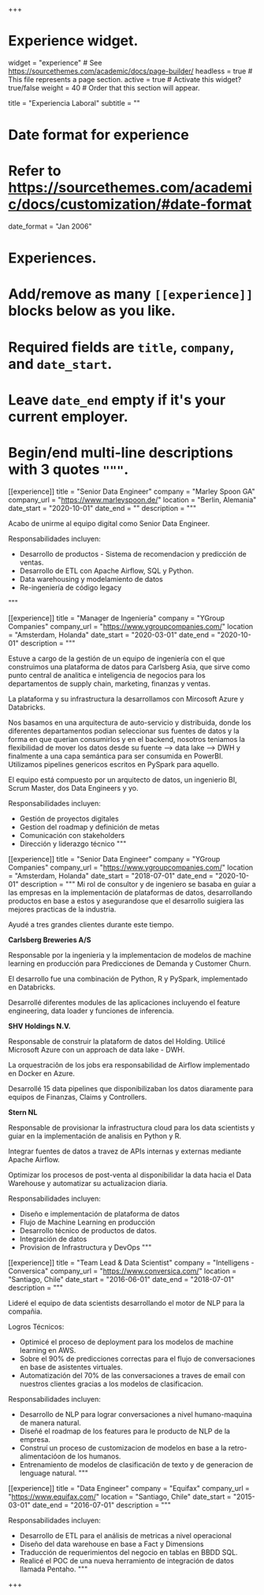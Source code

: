 +++
# Experience widget.
widget = "experience"  # See https://sourcethemes.com/academic/docs/page-builder/
headless = true  # This file represents a page section.
active = true  # Activate this widget? true/false
weight = 40  # Order that this section will appear.

title = "Experiencia Laboral"
subtitle = ""

# Date format for experience
#   Refer to https://sourcethemes.com/academic/docs/customization/#date-format
date_format = "Jan 2006"

# Experiences.
#   Add/remove as many `[[experience]]` blocks below as you like.
#   Required fields are `title`, `company`, and `date_start`.
#   Leave `date_end` empty if it's your current employer.
#   Begin/end multi-line descriptions with 3 quotes `"""`.

[[experience]]
  title = "Senior Data Engineer"
  company = "Marley Spoon GA"
  company_url = "https://www.marleyspoon.de/"
  location = "Berlin, Alemania"
  date_start = "2020-10-01"
  date_end = ""
  description = """ 
  
  Acabo de unirme al equipo digital como Senior Data Engineer.
  
  Responsabilidades incluyen:
  
  * Desarrollo de productos - Sistema de recomendacion y predicción de ventas.
  * Desarrollo de ETL con Apache Airflow, SQL y Python.
  * Data warehousing y modelamiento de datos
  * Re-ingeniería de código legacy 
  
  """

[[experience]]
  title = "Manager de Ingeniería"
  company = "YGroup Companies"
  company_url = "https://www.ygroupcompanies.com/"
  location = "Amsterdam, Holanda"
  date_start = "2020-03-01"
  date_end = "2020-10-01"
  description = """
  
  Estuve a cargo de la gestión de un equipo de ingeniería con el que construimos una plataforma de datos para Carlsberg Asia, que sirve como punto central de analitica e inteligencia de negocios para los departamentos de supply chain, marketing, finanzas y ventas.
  
  La plataforma y su infrastructura la desarrollamos con Mircosoft Azure y Databricks.
  
  Nos basamos en una arquitectura de auto-servicio y distribuida, donde los diferentes departamentos podian seleccionar sus fuentes de datos y la forma en que querian consumirlos y en el backend, nosotros teniamos la flexibilidad de mover los datos desde su fuente --> data lake --> DWH y finalmente a una capa semántica para ser consumida en PowerBI.
  Utilizamos pipelines genericos escritos en PySpark para aquello.
  
  El equipo está compuesto por un arquitecto de datos, un ingenierio BI, Scrum Master, dos Data Engineers y yo.
  
  Responsabilidades incluyen:
  
  * Gestión de proyectos digitales
  * Gestion del roadmap y definición de metas
  * Comunicación con stakeholders
  * Dirección y liderazgo técnico
  """

[[experience]]
  title = "Senior Data Engineer"
  company = "YGroup Companies"
  company_url = "https://www.ygroupcompanies.com/"
  location = "Amsterdam, Holanda"
  date_start = "2018-07-01"
  date_end = "2020-10-01"
  description = """
  Mi rol de consultor y de ingeniero se basaba en guiar a las empresas en la implementación de plataformas de datos, desarrollando productos en base a estos y asegurandose que el desarrollo suigiera las mejores practicas de la industria.
  
  Ayudé a tres grandes clientes durante este tiempo. 
  
  **Carlsberg Breweries A/S**
  
  Responsable por la ingenieria y la implementacion de modelos de machine learning en producción para Predicciones de Demanda y Customer Churn.
  
  El desarrollo fue una combinación de Python, R y PySpark, implementado en Databricks. 
  
  Desarrollé diferentes modules de las aplicaciones incluyendo el feature engineering, data loader y funciones de inferencia.
  
  **SHV Holdings N.V.**
  
  Responsable de construir la plataform de datos del Holding. Utilicé Microsoft Azure con un approach de data lake - DWH.  
  
  La orquestraciôn de los jobs era responsabilidad de Airflow implementado en Docker en Azure.
  
  Desarrollé 15 data pipelines que disponibilizaban los datos diaramente para equipos de Finanzas, Claims y Controllers.
  
  **Stern NL**
  
  Responsable de provisionar la infrastructura cloud para los data scientists y guiar en la implementación de analisis en Python y R.
  
  Integrar fuentes de datos a travez de APIs internas y externas mediante Apache Airflow.
  
  Optimizar los procesos de post-venta al disponibilidar la data hacia el Data Warehouse y automatizar su actualizacion diaria.
  
  Responsabilidades incluyen:

  * Diseño e implementación de plataforma de datos 
  * Flujo de Machine Learning en producción
  * Desarrollo técnico de productos de datos.
  * Integración de datos
  * Provision de Infrastructura y DevOps
  """

[[experience]]
  title = "Team Lead & Data Scientist"
  company = "Intelligens - Conversica"
  company_url = "https://www.conversica.com/"
  location = "Santiago, Chile"
  date_start = "2016-06-01"
  date_end = "2018-07-01"
  description = """
  
  Lideré el equipo de data scientists desarrollando el motor de NLP para la compañia.
  
  Logros Técnicos:
  - Optimicé el proceso de deployment para los modelos de machine learning en AWS.
  - Sobre el 90% de predicciones correctas para el flujo de conversaciones en base de asistentes virtuales.
  - Automatización del 70% de las conversaciones a traves de email con nuestros clientes gracias a los modelos de clasificacion.

  Responsabilidades incluyen:
  * Desarrollo de NLP para lograr conversaciones a nivel humano-maquina de manera natural. 
  * Diseñé el roadmap de los features para le producto de NLP de la empresa.
  * Construí un proceso de customizacion de modelos en base a la retro-alimentacióon de los humanos. 
  * Entrenamiento de modelos de clasificaciôn de texto y de generacion de lenguage natural.
  """

[[experience]]
  title = "Data Engineer"
  company = "Equifax"
  company_url = "https://www.equifax.com/"
  location = "Santiago, Chile"
  date_start = "2015-03-01"
  date_end = "2016-07-01"
  description = """
  
  Responsabilidades incluyen:
  * Desarrollo de ETL para el análisis de metricas a nivel operacional 
  * Diseño del data warehouse en base a Fact y Dimensions
  * Traducción de requerimientos del negocio en tablas en BBDD SQL.
  * Realicé el POC de una nueva herramiento de integración de datos llamada Pentaho.
  """

+++
